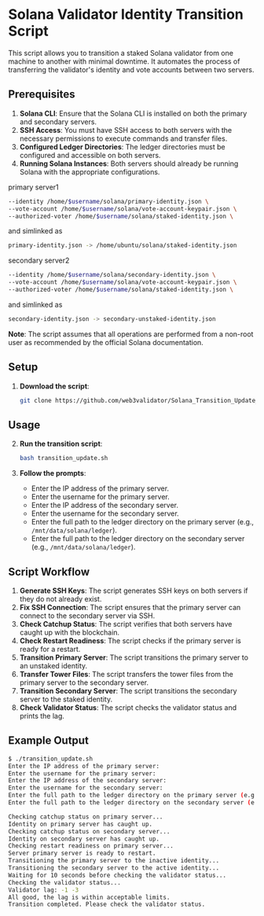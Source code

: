 # Solana Validator Identity Transition Script

This script allows you to transition a staked Solana validator from one machine to another with minimal downtime. It automates the process of transferring the validator's identity and vote accounts between two servers.

## Prerequisites

1. **Solana CLI**: Ensure that the Solana CLI is installed on both the primary and secondary servers.
2. **SSH Access**: You must have SSH access to both servers with the necessary permissions to execute commands and transfer files.
3. **Configured Ledger Directories**: The ledger directories must be configured and accessible on both servers.
4. **Running Solana Instances**: Both servers should already be running Solana with the appropriate configurations.

primary server1
```sh
--identity /home/$username/solana/primary-identity.json \
--vote-account /home/$username/solana/vote-account-keypair.json \
--authorized-voter /home/$username/solana/staked-identity.json \
```
and simlinked as
```sh
primary-identity.json -> /home/ubuntu/solana/staked-identity.json
```
secondary server2
```sh
--identity /home/$username/solana/secondary-identity.json \
--vote-account /home/$username/solana/vote-account-keypair.json \
--authorized-voter /home/$username/solana/staked-identity.json \
```
and simlinked as 
```sh
secondary-identity.json -> secondary-unstaked-identity.json
```
**Note**: The script assumes that all operations are performed from a non-root user as recommended by the official Solana documentation.

## Setup

1. **Download the script**:

    ```sh
    git clone https://github.com/web3validator/Solana_Transition_Update_Script.git
    ```

## Usage

2. **Run the transition script**:

    ```sh
    bash transition_update.sh
    ```

3. **Follow the prompts**:
    - Enter the IP address of the primary server.
    - Enter the username for the primary server.
    - Enter the IP address of the secondary server.
    - Enter the username for the secondary server.
    - Enter the full path to the ledger directory on the primary server (e.g., `/mnt/data/solana/ledger`).
    - Enter the full path to the ledger directory on the secondary server (e.g., `/mnt/data/solana/ledger`).

## Script Workflow

1. **Generate SSH Keys**: The script generates SSH keys on both servers if they do not already exist.
2. **Fix SSH Connection**: The script ensures that the primary server can connect to the secondary server via SSH.
3. **Check Catchup Status**: The script verifies that both servers have caught up with the blockchain.
4. **Check Restart Readiness**: The script checks if the primary server is ready for a restart.
5. **Transition Primary Server**: The script transitions the primary server to an unstaked identity.
6. **Transfer Tower Files**: The script transfers the tower files from the primary server to the secondary server.
7. **Transition Secondary Server**: The script transitions the secondary server to the staked identity.
8. **Check Validator Status**: The script checks the validator status and prints the lag.

## Example Output

```sh
$ ./transition_update.sh
Enter the IP address of the primary server: 
Enter the username for the primary server: 
Enter the IP address of the secondary server: 
Enter the username for the secondary server: 
Enter the full path to the ledger directory on the primary server (e.g., /mnt/data/solana/ledger): 
Enter the full path to the ledger directory on the secondary server (e.g., /mnt/data/solana/ledger): 

Checking catchup status on primary server...
Identity on primary server has caught up.
Checking catchup status on secondary server...
Identity on secondary server has caught up.
Checking restart readiness on primary server...
Server primary server is ready to restart.
Transitioning the primary server to the inactive identity...
Transitioning the secondary server to the active identity...
Waiting for 10 seconds before checking the validator status...
Checking the validator status...
Validator lag: -1 -3
All good, the lag is within acceptable limits.
Transition completed. Please check the validator status.
